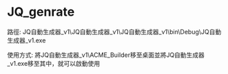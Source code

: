# JQ_genrate


路徑:
  JQ自動生成器_v1\JQ自動生成器_v1\JQ自動生成器_v1\bin\Debug\JQ自動生成器_v1.exe

使用方式:
   將JQ自動生成器_v1\ACME_Builder移至桌面並將JQ自動生成器_v1.exe移至其中，就可以啟動使用
